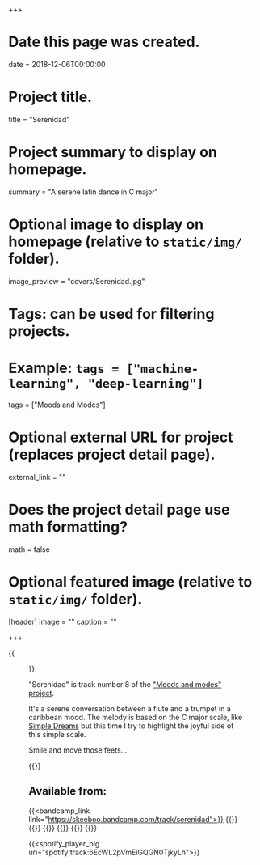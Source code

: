 +++
# Date this page was created.
date = 2018-12-06T00:00:00

# Project title.
title = "Serenidad"

# Project summary to display on homepage.
summary = "A serene latin dance in C major"

# Optional image to display on homepage (relative to `static/img/` folder).
image_preview = "covers/Serenidad.jpg"

# Tags: can be used for filtering projects.
# Example: `tags = ["machine-learning", "deep-learning"]`
tags = ["Moods and Modes"]

# Optional external URL for project (replaces project detail page).
external_link = ""

# Does the project detail page use math formatting?
math = false

# Optional featured image (relative to `static/img/` folder).
[header]
image = ""
caption = ""

+++

{{<figure src="/img/covers/Serenidad.jpg" width="320" link="https://distrokid.com/hyperfollow/skeeboo/fKNj" target="_blank">}}

"Serenidad" is track number 8 of the ["Moods and modes" project](/post/moods_and_modes). 

It's a serene conversation between a flute and a trumpet in a caribbean mood.
The melody is based on the C major scale, like [Simple Dreams](/music/simple_dreams) but this time I try to highlight the joyful side of this simple scale. 

Smile and move those feets...

{{<bandcamp title="Serenidad" track="35792932" link="https://skeeboo.bandcamp.com/track/serenidad">}}

## Available from:

{{<bandcamp_link link="https://skeeboo.bandcamp.com/track/serenidad">}}
{{<itunes link="https://itunes.apple.com/us/album/serenidad-single/1445959067">}}
{{<amazon link="http://www.amazon.com/gp/product/B07L5XPHL1">}}
{{<spotify link="https://open.spotify.com/track/6EcWL2pVmEiGQGN0TjkyLh">}}
{{<youtube link="https://music.youtube.com/watch?v=eKXeqsaPS0g&feature=share">}}
{{<deezer link="https://www.deezer.com/album/81252502">}}
{{<napster link="https://us.napster.com/artist/skeeboo/album/serenidad">}}

{{<spotify_player_big uri="spotify:track:6EcWL2pVmEiGQGN0TjkyLh">}}




